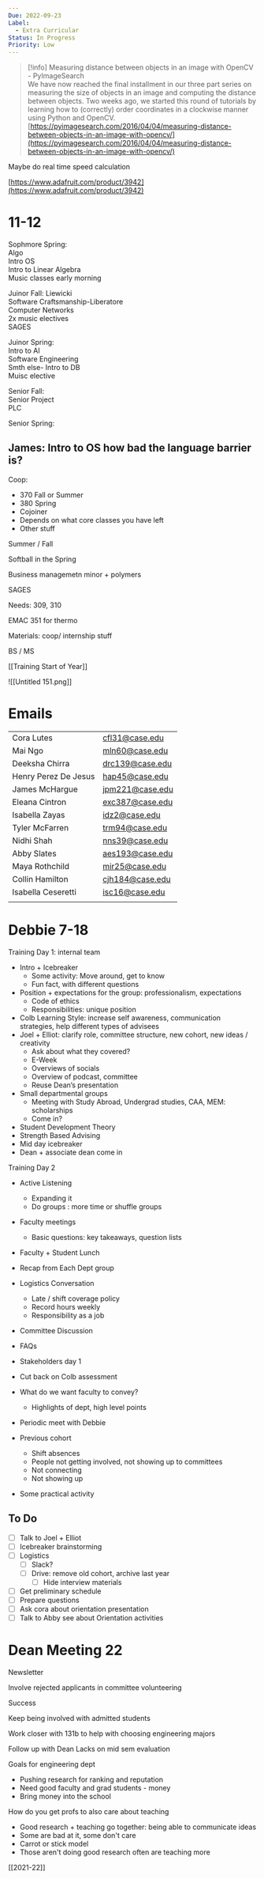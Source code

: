 ```yaml
---
Due: 2022-09-23
Label:
  - Extra Curricular
Status: In Progress
Priority: Low
---
```

  

> [!info] Measuring distance between objects in an image with OpenCV - PyImageSearch  
> We have now reached the final installment in our three part series on measuring the size of objects in an image and computing the distance between objects. Two weeks ago, we started this round of tutorials by learning how to (correctly) order coordinates in a clockwise manner using Python and OpenCV.  
> [https://pyimagesearch.com/2016/04/04/measuring-distance-between-objects-in-an-image-with-opencv/](https://pyimagesearch.com/2016/04/04/measuring-distance-between-objects-in-an-image-with-opencv/)  

Maybe do real time speed calculation

[https://www.adafruit.com/product/3942](https://www.adafruit.com/product/3942)

# 11-12

Sophmore Spring:  
Algo  
Intro OS  
Intro to Linear Algebra  
Music classes early morning

Juinor Fall: Liewicki  
Software Craftsmanship-Liberatore  
Computer Networks  
2x music electives  
SAGES

Juinor Spring:  
Intro to AI  
Software Engineering  
Smth else- Intro to DB  
Muisc elective

Senior Fall:  
Senior Project  
PLC

Senior Spring:

## James: Intro to OS how bad the language barrier is?

  

  

Coop:

- 370 Fall or Summer
- 380 Spring
- Cojoiner
- Depends on what core classes you have left
- Other stuff

  

Summer / Fall

Softball in the Spring

  

Business managemetn minor + polymers

SAGES

  

Needs: 309, 310

  

EMAC 351 for thermo

  

  

Materials: coop/ internship stuff

BS / MS

  

  

  

[[Training Start of Year]]

![[Untitled 151.png]]

# Emails

|   |   |
|---|---|
|Cora Lutes|cfl31@case.edu|
|Mai Ngo|mln60@case.edu|
|Deeksha Chirra|drc139@case.edu|
|Henry Perez De Jesus|hap45@case.edu|
|James McHargue|jpm221@case.edu|
|Eleana Cintron|exc387@case.edu|
|Isabella Zayas|idz2@case.edu|
|Tyler McFarren|trm94@case.edu|
|Nidhi Shah|nns39@case.edu|
|Abby Slates|aes193@case.edu|
|Maya Rothchild|mir25@case.edu|
|Collin Hamilton|cjh184@case.edu|
|Isabella Ceseretti|isc16@case.edu|
|||

  

# Debbie 7-18

Training Day 1: internal team

- Intro + Icebreaker
    - Some activity: Move around, get to know
    - Fun fact, with different questions
- Position + expectations for the group: professionalism, expectations
    - Code of ethics
    - Responsibilities: unique position
- Colb Learning Style: increase self awareness, communication strategies, help different types of advisees
- Joel + Elliot: clarify role, committee structure, new cohort, new ideas / creativity
    - Ask about what they covered?
    - E-Week
    - Overviews of socials
    - Overview of podcast, committee
    - Reuse Dean’s presentation
- Small departmental groups
    - Meeting with Study Abroad, Undergrad studies, CAA, MEM: scholarships
    - Come in?
- Student Development Theory
- Strength Based Advising
- Mid day icebreaker
- Dean + associate dean come in

  

Training Day 2

- Active Listening
    - Expanding it
    - Do groups : more time or shuffle groups
- Faculty meetings
    - Basic questions: key takeaways, question lists
- Faculty + Student Lunch
- Recap from Each Dept group
- Logistics Conversation
    - Late / shift coverage policy
    - Record hours weekly
    - Responsibility as a job
- Committee Discussion

  

  

- FAQs
- Stakeholders day 1
- Cut back on Colb assessment
- What do we want faculty to convey?
    - Highlights of dept, high level points
- Periodic meet with Debbie
- Previous cohort
    - Shift absences
    - People not getting involved, not showing up to committees
    - Not connecting
    - Not showing up
- Some practical activity

  

## To Do

- [ ] Talk to Joel + Elliot
- [ ] Icebreaker brainstorming
- [ ] Logistics
    - [ ] Slack?
    - [ ] Drive: remove old cohort, archive last year
        - [ ] Hide interview materials
- [ ] Get preliminary schedule
- [ ] Prepare questions
- [ ] Ask cora about orientation presentation
- [ ] Talk to Abby see about Orientation activities

# Dean Meeting 22

Newsletter

Involve rejected applicants in committee volunteering

Success

Keep being involved with admitted students

Work closer with 131b to help with choosing engineering majors

Follow up with Dean Lacks on mid sem evaluation

  

Goals for engineering dept

- Pushing research for ranking and reputation
- Need good faculty and grad students - money
- Bring money into the school

How do you get profs to also care about teaching

- Good research + teaching go together: being able to communicate ideas
- Some are bad at it, some don't care
- Carrot or stick model
- Those aren't doing good research often are teaching more

[[2021-22]]